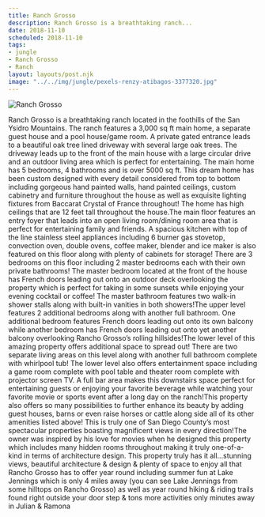 ```yaml
---
title: Ranch Grosso
description: Ranch Grosso is a breathtaking ranch...
date: 2018-11-10
scheduled: 2018-11-10
tags:
- jungle
- Ranch Grosso
- Ranch
layout: layouts/post.njk
image: "../../img/jungle/pexels-renzy-atibagos-3377320.jpg"
---
```


![Ranch Grosso](../../img/jungle/pexels-renzy-atibagos-3377320.jpg)

Ranch Grosso is a breathtaking ranch located in the foothills of the San Ysidro Mountains. The ranch features a 3,000 sq ft main home, a separate guest house and a pool house/game room. A private gated entrance leads to a beautiful oak tree lined driveway with several large oak trees. The driveway leads up to the front of the main house with a large circular drive and an outdoor living area which is perfect for entertaining. The main home has 5 bedrooms, 4 bathrooms and is over 5000 sq ft. This dream home has been custom designed with every detail considered from top to bottom including gorgeous hand painted walls, hand painted ceilings, custom cabinetry and furniture throughout the house as well as exquisite lighting fixtures from Baccarat Crystal of France throughout! The home has high ceilings that are 12 feet tall throughout the house.The main floor features an entry foyer that leads into an open living room/dining room area that is perfect for entertaining family and friends. A spacious kitchen with top of the line stainless steel appliances including 6 burner gas stovetop, convection oven, double ovens, coffee maker, blender and ice maker is also featured on this floor along with plenty of cabinets for storage! There are 3 bedrooms on this floor including 2 master bedrooms each with their own private bathrooms! The master bedroom located at the front of the house has French doors leading out onto an outdoor deck overlooking the property which is perfect for taking in some sunsets while enjoying your evening cocktail or coffee! The master bathroom features two walk-in shower stalls along with built-in vanities in both showers!The upper level features 2 additional bedrooms along with another full bathroom. One additional bedroom features French doors leading out onto its own balcony while another bedroom has French doors leading out onto yet another balcony overlooking Rancho Grosso’s rolling hillsides!The lower level of this amazing property offers additional space to spread out! There are two separate living areas on this level along with another full bathroom complete with whirlpool tub! The lower level also offers entertainment space including a game room complete with pool table and theater room complete with projector screen TV. A full bar area makes this downstairs space perfect for entertaining guests or enjoying your favorite beverage while watching your favorite movie or sports event after a long day on the ranch!This property also offers so many possibilities to further enhance its beauty by adding guest houses, barns or even raise horses or cattle along side all of its other amenities listed above! This is truly one of San Diego County’s most spectacular properties boasting magnificent views in every direction!The owner was inspired by his love for movies when he designed this property which includes many hidden rooms throughout making it truly one-of-a-kind in terms of architecture design. This property truly has it all…stunning views, beautiful architecture & design & plenty of space to enjoy all that Rancho Grosso has to offer year round including summer fun at Lake Jennings which is only 4 miles away (you can see Lake Jennings from some hilltops on Rancho Grosso) as well as year round hiking & riding trails found right outside your door step & tons more activities only minutes away in Julian & Ramona
